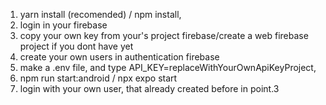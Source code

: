 1. yarn install (recomended) / npm install,
2. login in your firebase
3. copy your own key from your's project firebase/create a web firebase project if you dont have yet
4. create your own users in authentication firebase
3. make a .env file, and type API_KEY=replaceWithYourOwnApiKeyProject,
4. npm run start:android / npx expo start
5. login with your own user, that already created before in point.3
